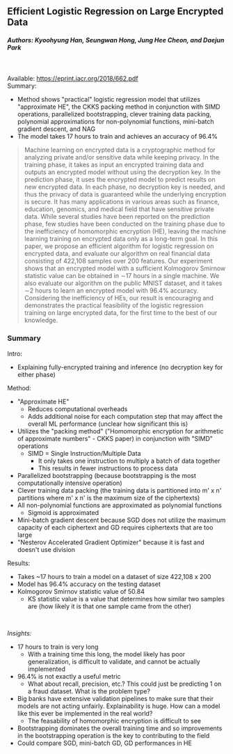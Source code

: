 ## Efficient Logistic Regression on Large Encrypted Data
##### Authors: Kyoohyung Han, Seungwan Hong, Jung Hee Cheon, and Daejun Park
<br />

Available: https://eprint.iacr.org/2018/662.pdf<br />
Summary:
- Method shows "practical" logistic regression model that utilizes "approximate HE", the CKKS packing method in conjunction with SIMD operations, parallelized bootstrapping, clever training data packing, polynomial approximations for non-polynomial functions, mini-batch gradient descent, and NAG
- The model takes 17 hours to train and achieves an accuracy of 96.4%

> Machine learning on encrypted data is a cryptographic method
for analyzing private and/or sensitive data while keeping privacy. In the
training phase, it takes as input an encrypted training data and outputs
an encrypted model without using the decryption key. In the prediction
phase, it uses the encrypted model to predict results on new encrypted
data. In each phase, no decryption key is needed, and thus the privacy of
data is guaranteed while the underlying encryption is secure. It has many
applications in various areas such as finance, education, genomics, and
medical field that have sensitive private data. While several studies have
been reported on the prediction phase, few studies have been conducted
on the training phase due to the inefficiency of homomorphic encryption
(HE), leaving the machine learning training on encrypted data only as a
long-term goal.
In this paper, we propose an efficient algorithm for logistic regression on
encrypted data, and evaluate our algorithm on real financial data consisting of 422,108 samples over 200 features. Our experiment shows that
an encrypted model with a sufficient Kolmogorov Smirnow statistic value
can be obtained in ∼17 hours in a single machine. We also evaluate our
algorithm on the public MNIST dataset, and it takes ∼2 hours to learn
an encrypted model with 96.4% accuracy. Considering the inefficiency of
HEs, our result is encouraging and demonstrates the practical feasibility
of the logistic regression training on large encrypted data, for the first
time to the best of our knowledge.

### Summary
Intro:  
- Explaining fully-encrypted training and inference (no decryption key for either phase)

Method:
- "Approximate HE"
    - Reduces computational overheads
    - Adds additional noise for each computation step that may affect the overall ML performance (unclear how significant this is)
- Utilizes the "packing method" ("Homomorphic encryption for arithmetic of approximate numbers" - CKKS paper) in conjunction with "SIMD" operations
    - SIMD = Single Instruction/Multiple Data
        - It only takes one instruction to multiply a batch of data together
        - This results in fewer instructions to process data
- Parallelized bootstrapping (because bootstrapping is the most computationally intensive operation)
- Clever training data packing (the training data is partitioned into m' x n' partitions where m' x n' is the maximum size of the ciphertexts)
- All non-polynomial functions are approximated as polynomial functions
    - Sigmoid is approximated
- Mini-batch gradient descent because SGD does not utilize the maximum capacity of each ciphertext and GD requires ciphertexts that are too large
- "Nesterov Accelerated Gradient Optimizer" because it is fast and doesn't use division


Results:
- Takes ~17 hours to train a model on a dataset of size 422,108 x 200
- Model has 96.4% accuracy on the testing dataset
- Kolmogorov Smirnov statistic value of 50.84
    - KS statistic value is a value that determines how similar two samples are (how likely it is that one sample came from the other)

<br />

*Insights:*
- 17 hours to train is very long
    - With a training time this long, the model likely has poor generalization, is difficult to validate, and cannot be actually implemented
- 96.4% is not exactly a useful metric
    - What about recall, precision, etc.? This could just be predicting 1 on a fraud dataset. What is the problem type?
- Big banks have extensive validation pipelines to make sure that their models are not acting unfairly. Explainability is huge. How can a model like this ever be implemented in the real world?
    - The feasability of homomorphic encryption is difficult to see
- Bootstrapping dominates the overall training time and so improvements in the bootstrapping operation is the key to contributing to the field
- Could compare SGD, mini-batch GD, GD performances in HE